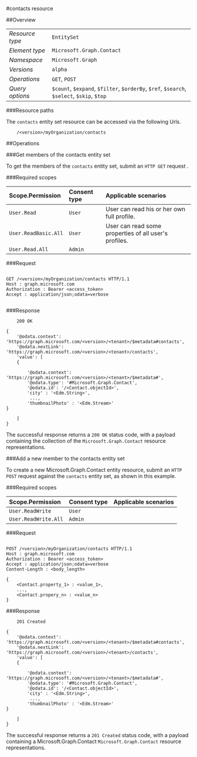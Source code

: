 #contacts resource

 



##Overview

|  |  | 
| :-- | :-- | 
| _Resource type_ | `EntitySet` | 
| _Element type_ | `Microsoft.Graph.Contact` | 
| _Namespace_ | `Microsoft.Graph` | 
| _Versions_ | `alpha` | 
| _Operations_ | `GET`, `POST` | 
| _Query options_ | `$count`, `$expand`, `$filter`, `$orderBy`, `$ref`, `$search`, `$select`, `$skip`, `$top` | 


###Resource paths

The `contacts` entity set resource can be accessed via the following Urls. 

```
	/<version>/myOrganization/contacts
```





##Operations

###Get members of the contacts entity set

To get the members of the `contacts` entity set, submit an `HTTP GET` request .  

###Required scopes

| Scope.Permission | Consent type | Applicable scenarios | 
| :-- | :-- | :-- | 
| `User.Read` | `User` | User can read his or her own full profile. | 
| `User.ReadBasic.All` | `User` | User can read some properties of all user's profiles. | 
| `User.Read.All` | `Admin` |  | 
###Request

```
	
GET /<version>/myOrganization/contacts HTTP/1.1
Host : graph.microsoft.com
Authorization : Bearer <access_token>
Accept : application/json;odata=verbose


```

###Response

```
	200 OK

{
	'@odata.context': 'https://graph.microsoft.com/<version>/<tenant>/$metadata#contacts',
	'@odata.nextLink': 'https://graph.microsoft.com/<version>/<tenant>/contacts',
	'value': [ 
	{

		'@odata.context': 'https://graph.microsoft.com/<version>/<tenant>/$metadata#',
		'@odata.type': '#Microsoft.Graph.Contact',
		'@odata.id': '/<Contact.objectId>',
		'city' : '<Edm.String>',
		 ...,
		'thumbnailPhoto' : '<Edm.Stream>'
}

	]
}

```

The successful response returns a `200 OK` status code, with a payload containing the collection of the `Microsoft.Graph.Contact` resource representations. 

###Add a new member to the contacts entity set

To create a new Microsoft.Graph.Contact entity resource, submit an `HTTP POST` request against the `contacts` entity set, as shown in this example. 

###Required scopes

| Scope.Permission | Consent type | Applicable scenarios | 
| :-- | :-- | :-- | 
| `User.ReadWrite` | `User` |  | 
| `User.ReadWrite.All` | `Admin` |  | 
###Request

```
	
POST /<version>/myOrganization/contacts HTTP/1.1
Host : graph.microsoft.com
Authorization : Bearer <access_token>
Accept : application/json;odata=verbose
Content-Length : <body_length>

{
	<Contact.property_1> : <value_1>,
	...,
	<Contact.propery_n> : <value_n>
}

```

###Response

```
	201 Created

{
	'@odata.context': 'https://graph.microsoft.com/<version>/<tenant>/$metadata#contacts',
	'@odata.nextLink': 'https://graph.microsoft.com/<version>/<tenant>/contacts',
	'value': [ 
	{

		'@odata.context': 'https://graph.microsoft.com/<version>/<tenant>/$metadata#',
		'@odata.type': '#Microsoft.Graph.Contact',
		'@odata.id': '/<Contact.objectId>',
		'city' : '<Edm.String>',
		 ...,
		'thumbnailPhoto' : '<Edm.Stream>'
}

	]
}

```

The successful response returns a `201 Created` status code, with a payload containing a Microsoft.Graph.Contact `Microsoft.Graph.Contact` resource representations. 



